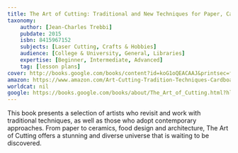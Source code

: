 ```yaml
---
title: The Art of Cutting: Traditional and New Techniques for Paper, Cardboard, Wood and Other Materials
taxonomy:
	author: [Jean-Charles Trebbi]
	pubdate: 2015
	isbn: 8415967152
	subjects: [Laser Cutting, Crafts & Hobbies]
	audience: [College & University, General, Libraries]
	expertise: [Beginner, Intermediate, Advanced]
	tag: [lesson plans]
cover: http://books.google.com/books/content?id=koG1oQEACAAJ&printsec=frontcover&img=1&zoom=1&source=gbs_api
amazon: https://www.amazon.com/Art-Cutting-Tradition-Techniques-Cardboard/dp/8415967152/ref=sr_1_12?s=books&ie=UTF8&qid=1543380732&sr=1-12&keywords=Laser+Cutting
worldcat: nil
google: https://books.google.com/books/about/The_Art_of_Cutting.html?hl=&id=koG1oQEACAAJ
---
```

This book presents a selection of artists who revisit and work with traditional techniques, as well as those who adopt contemporary approaches. From paper to ceramics, food design and architecture, The Art of Cutting offers a stunning and diverse universe that is waiting to be discovered.